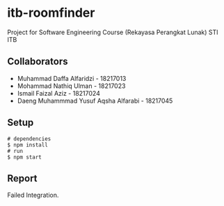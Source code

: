 # itb-roomfinder
Project for Software Engineering Course (Rekayasa Perangkat Lunak) STI ITB

## Collaborators
- Muhammad Daffa Alfaridzi - 18217013
- Mohammad Nathiq Ulman - 18217023
- Ismail Faizal Aziz - 18217024
- Daeng Muhammmad Yusuf Aqsha Alfarabi - 18217045

## Setup
```
# dependencies
$ npm install
# run
$ npm start
```
## Report
Failed Integration.
